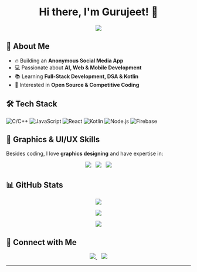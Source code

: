 <h1 align="center">Hi there, I'm Gurujeet! 👋</h1>
<p align="center">
  <img src="https://readme-typing-svg.demolab.com?font=Fira+Code&size=22&pause=1000&color=ff6600&center=true&vCenter=true&width=450&lines=Anonymous+Social+Media+App;Always+learning+new+things!">
</p>

## 🚀 About Me
- 🔥 Building an **Anonymous Social Media App**  
- 💻 Passionate about **AI, Web & Mobile Development**  
- 📚 Learning **Full-Stack Development, DSA & Kotlin**  
- 🎯 Interested in **Open Source & Competitive Coding**  

## 🛠 Tech Stack  
![C/C++](https://img.shields.io/badge/C%2FC%2B%2B-00599C?style=flat-square&logo=c%2B%2B&logoColor=white)
![JavaScript](https://img.shields.io/badge/JavaScript-F7DF1E?style=flat-square&logo=javascript&logoColor=black)
![React](https://img.shields.io/badge/React-61DAFB?style=flat-square&logo=react&logoColor=black)
![Kotlin](https://img.shields.io/badge/Kotlin-0095D5?style=flat-square&logo=kotlin&logoColor=white)
![Node.js](https://img.shields.io/badge/Node.js-43853D?style=flat-square&logo=node.js&logoColor=white)
![Firebase](https://img.shields.io/badge/Firebase-ffca28?style=flat-square&logo=firebase&logoColor=black)

## 🎨 Graphics & UI/UX Skills  
Besides coding, I love **graphics designing** and have expertise in:  

<p align="center"> <img src="https://img.shields.io/badge/Adobe%20Photoshop-31A8FF?style=for-the-badge&logo=Adobe%20Photoshop&logoColor=white"> &nbsp; <img src="https://img.shields.io/badge/CorelDRAW-00A88F?style=for-the-badge&logo=CorelDRAW&logoColor=white"> &nbsp; <img src="https://img.shields.io/badge/Figma-F24E1E?style=for-the-badge&logo=figma&logoColor=white"> </p>


## 📊 GitHub Stats  

<p align="center">
  <img src="https://github-readme-stats.vercel.app/api?username=imgurujeet&show_icons=true&theme=radical&count_private=true&hide_rank=true">
</p>



<p align="center">
  <img src="https://github-readme-streak-stats.herokuapp.com/?user=imgurujeet&theme=radical">
</p>
<p align="center">
  <img src="https://github-profile-summary-cards.vercel.app/api/cards/profile-details?username=imgurujeet&theme=radical">
</p>


## 🌟 Connect with Me  

<p align="center">
  <a href="https://www.linkedin.com/in/gurujeet-k-975b8a288/">
    <img src="https://img.shields.io/badge/LinkedIn-0077B5?style=for-the-badge&logo=linkedin&logoColor=white">
  </a>
  &nbsp;&nbsp;
  <a href="mailto:imgurujeet@gmail.com">
    <img src="https://img.shields.io/badge/Gmail-D14836?style=for-the-badge&logo=gmail&logoColor=white">
  </a>
</p>

---

